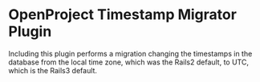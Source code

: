 # OpenProject Timestamp Migrator Plugin

Including this plugin performs a migration changing the timestamps
in the database from the local time zone, which was the Rails2 default,
to UTC, which is the Rails3 default.
